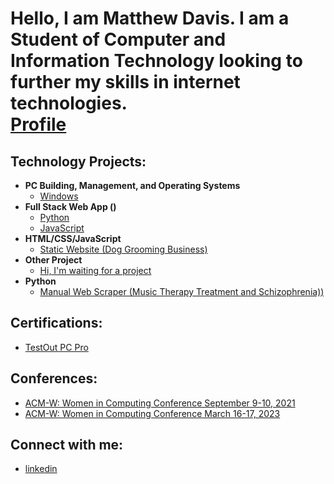<h1>Hello, I am Matthew Davis. I am a Student of Computer and Information Technology looking to further my skills in internet technologies.
<br/><a href="https://github.com/DavisMS">Profile</a></h1>

<h2> Technology Projects: </h2>

- <b>PC Building, Management, and Operating Systems</b>
  - [Windows](https://github.com/DavisMS)
- <b>Full Stack Web App ()</b>
  - [Python](https://github.com/DavisMS)
  - [JavaScript](https://github.com/DavisMS)
- <b>HTML/CSS/JavaScript</b>
  - [Static Website (Dog Grooming Business)](https://github.com/DavisMS)
- <b>Other Project</b>
  - [Hi, I'm waiting for a project](https://github.com/DavisMS)
- <b>Python</b>
  - [Manual Web Scraper (Music Therapy Treatment and Schizophrenia))](https://github.com/DavisMS)

<h2> Certifications:</h2>

- [TestOut PC Pro](https://certification.testout.com/verifycert/6-2C6-H948U)
 
<h2> Conferences:</h2>

- [ACM-W: Women in Computing Conference September 9-10, 2021](https://github.com/DavisMS)
- [ACM-W: Women in Computing Conference March 16-17, 2023](https://github.com/DavisMS)

<h2> Connect with me:</h2>

- [linkedin](https://www.linkedin.com/in/matthew-davis-1963a2263)

<!-- Here are some ideas to get you started:

- 🔭 I’m currently working on ...
- 🌱 I’m currently learning ...
- 👯 I’m looking to collaborate on ...
- 🤔 I’m looking for help with ...
- 💬 Ask me about ...
- 📫 How to reach me: ...
- 😄 Pronouns: ...
- ⚡ Fun fact: ...
-->
